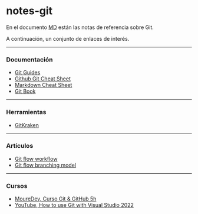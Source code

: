 # notes-git

En el documento [MD](https://github.com/luiscasalas16/notes-git/blob/main/notes-git.md) están las notas de referencia sobre Git.

A continuación, un conjunto de enlaces de interés.

---
### Documentación
- [Git Guides](https://github.com/git-guides)
- [Github Git Cheat Sheet](https://training.github.com/downloads/github-git-cheat-sheet)
- [Markdown Cheat Sheet](https://www.markdownguide.org/cheat-sheet)
- [Git Book](https://goalkicker.com/GitBook)

---
### Herramientas
- [GitKraken ](https://www.gitkraken.com/)

---
### Artículos
- [Git flow workflow](https://www.gitkraken.com/learn/git/git-flow)
- [Git flow branching model](https://nvie.com/posts/a-successful-git-branching-model)

---
### Cursos
- [MoureDev, Curso Git & GitHub 5h](https://github.com/mouredev/hello-git)
- [YouTube, How to use Git with Visual Studio 2022](https://www.youtube.com/watch?v=8zSVvTQXSIc)
